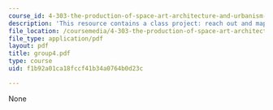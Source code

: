 ```yaml
---
course_id: 4-303-the-production-of-space-art-architecture-and-urbanism-in-dialogue-fall-2006
description: 'This resource contains a class project: reach out and map someone.'
file_location: /coursemedia/4-303-the-production-of-space-art-architecture-and-urbanism-in-dialogue-fall-2006/f1b92a01ca18fccf41b34a0764b0d23c_group4.pdf
file_type: application/pdf
layout: pdf
title: group4.pdf
type: course
uid: f1b92a01ca18fccf41b34a0764b0d23c

---
```

None